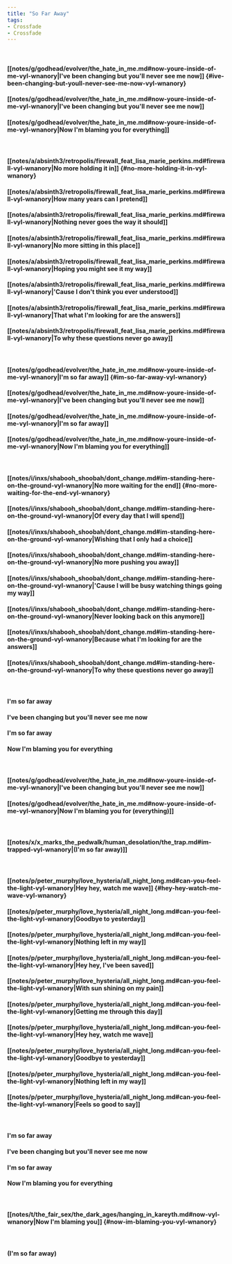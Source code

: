 ```yaml
---
title: "So Far Away"
tags:
- Crossfade
- Crossfade
---
```

&nbsp;
#### [[notes/g/godhead/evolver/the_hate_in_me.md#now-youre-inside-of-me-vyl-wnanory|I've been changing but you'll never see me now]] {#ive-been-changing-but-youll-never-see-me-now-vyl-wnanory}
#### [[notes/g/godhead/evolver/the_hate_in_me.md#now-youre-inside-of-me-vyl-wnanory|I've been changing but you'll never see me now]]
#### [[notes/g/godhead/evolver/the_hate_in_me.md#now-youre-inside-of-me-vyl-wnanory|Now I'm blaming you for everything]]
&nbsp;
#### [[notes/a/absinth3/retropolis/firewall_feat_lisa_marie_perkins.md#firewall-vyl-wnanory|No more holding it in]] {#no-more-holding-it-in-vyl-wnanory}
#### [[notes/a/absinth3/retropolis/firewall_feat_lisa_marie_perkins.md#firewall-vyl-wnanory|How many years can I pretend]]
#### [[notes/a/absinth3/retropolis/firewall_feat_lisa_marie_perkins.md#firewall-vyl-wnanory|Nothing never goes the way it should]]
#### [[notes/a/absinth3/retropolis/firewall_feat_lisa_marie_perkins.md#firewall-vyl-wnanory|No more sitting in this place]]
#### [[notes/a/absinth3/retropolis/firewall_feat_lisa_marie_perkins.md#firewall-vyl-wnanory|Hoping you might see it my way]]
#### [[notes/a/absinth3/retropolis/firewall_feat_lisa_marie_perkins.md#firewall-vyl-wnanory|'Cause I don't think you ever understood]]
#### [[notes/a/absinth3/retropolis/firewall_feat_lisa_marie_perkins.md#firewall-vyl-wnanory|That what I'm looking for are the answers]]
#### [[notes/a/absinth3/retropolis/firewall_feat_lisa_marie_perkins.md#firewall-vyl-wnanory|To why these questions never go away]]
&nbsp;
#### [[notes/g/godhead/evolver/the_hate_in_me.md#now-youre-inside-of-me-vyl-wnanory|I'm so far away]] {#im-so-far-away-vyl-wnanory}
#### [[notes/g/godhead/evolver/the_hate_in_me.md#now-youre-inside-of-me-vyl-wnanory|I've been changing but you'll never see me now]]
#### [[notes/g/godhead/evolver/the_hate_in_me.md#now-youre-inside-of-me-vyl-wnanory|I'm so far away]]
#### [[notes/g/godhead/evolver/the_hate_in_me.md#now-youre-inside-of-me-vyl-wnanory|Now I'm blaming you for everything]]
&nbsp;
#### [[notes/i/inxs/shabooh_shoobah/dont_change.md#im-standing-here-on-the-ground-vyl-wnanory|No more waiting for the end]] {#no-more-waiting-for-the-end-vyl-wnanory}
#### [[notes/i/inxs/shabooh_shoobah/dont_change.md#im-standing-here-on-the-ground-vyl-wnanory|Of every day that I will spend]]
#### [[notes/i/inxs/shabooh_shoobah/dont_change.md#im-standing-here-on-the-ground-vyl-wnanory|Wishing that I only had a choice]]
#### [[notes/i/inxs/shabooh_shoobah/dont_change.md#im-standing-here-on-the-ground-vyl-wnanory|No more pushing you away]]
#### [[notes/i/inxs/shabooh_shoobah/dont_change.md#im-standing-here-on-the-ground-vyl-wnanory|'Cause I will be busy watching things going my way]]
#### [[notes/i/inxs/shabooh_shoobah/dont_change.md#im-standing-here-on-the-ground-vyl-wnanory|Never looking back on this anymore]]
#### [[notes/i/inxs/shabooh_shoobah/dont_change.md#im-standing-here-on-the-ground-vyl-wnanory|Because what I'm looking for are the answers]]
#### [[notes/i/inxs/shabooh_shoobah/dont_change.md#im-standing-here-on-the-ground-vyl-wnanory|To why these questions never go away]]
&nbsp;
#### I'm so far away
#### I've been changing but you'll never see me now
#### I'm so far away
#### Now I'm blaming you for everything
&nbsp;
#### [[notes/g/godhead/evolver/the_hate_in_me.md#now-youre-inside-of-me-vyl-wnanory|I've been changing but you'll never see me now]]
#### [[notes/g/godhead/evolver/the_hate_in_me.md#now-youre-inside-of-me-vyl-wnanory|Now I'm blaming you for (everything)]]
&nbsp;
#### [[notes/x/x_marks_the_pedwalk/human_desolation/the_trap.md#im-trapped-vyl-wnanory|(I'm so far away)]]
&nbsp;
#### [[notes/p/peter_murphy/love_hysteria/all_night_long.md#can-you-feel-the-light-vyl-wnanory|Hey hey, watch me wave]] {#hey-hey-watch-me-wave-vyl-wnanory}
#### [[notes/p/peter_murphy/love_hysteria/all_night_long.md#can-you-feel-the-light-vyl-wnanory|Goodbye to yesterday]]
#### [[notes/p/peter_murphy/love_hysteria/all_night_long.md#can-you-feel-the-light-vyl-wnanory|Nothing left in my way]]
#### [[notes/p/peter_murphy/love_hysteria/all_night_long.md#can-you-feel-the-light-vyl-wnanory|Hey hey, I've been saved]]
#### [[notes/p/peter_murphy/love_hysteria/all_night_long.md#can-you-feel-the-light-vyl-wnanory|With sun shining on my pain]]
#### [[notes/p/peter_murphy/love_hysteria/all_night_long.md#can-you-feel-the-light-vyl-wnanory|Getting me through this day]]
#### [[notes/p/peter_murphy/love_hysteria/all_night_long.md#can-you-feel-the-light-vyl-wnanory|Hey hey, watch me wave]]
#### [[notes/p/peter_murphy/love_hysteria/all_night_long.md#can-you-feel-the-light-vyl-wnanory|Goodbye to yesterday]]
#### [[notes/p/peter_murphy/love_hysteria/all_night_long.md#can-you-feel-the-light-vyl-wnanory|Nothing left in my way]]
#### [[notes/p/peter_murphy/love_hysteria/all_night_long.md#can-you-feel-the-light-vyl-wnanory|Feels so good to say]]
&nbsp;
#### I'm so far away
#### I've been changing but you'll never see me now
#### I'm so far away
#### Now I'm blaming you for everything
&nbsp;
#### [[notes/t/the_fair_sex/the_dark_ages/hanging_in_kareyth.md#now-vyl-wnanory|Now I'm blaming you]] {#now-im-blaming-you-vyl-wnanory}
&nbsp;
#### (I'm so far away)
